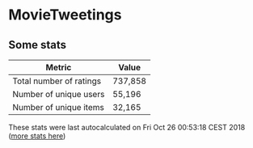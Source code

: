 # MovieTweetings
## Some stats

Metric | Value
--- | ---
Total number of ratings                 | 737,858
Number of unique users                  | 55,196
Number of unique items                  | 32,165
These stats were last autocalculated on Fri Oct 26 00:53:18 CEST 2018  ([more stats here](./stats.md))

